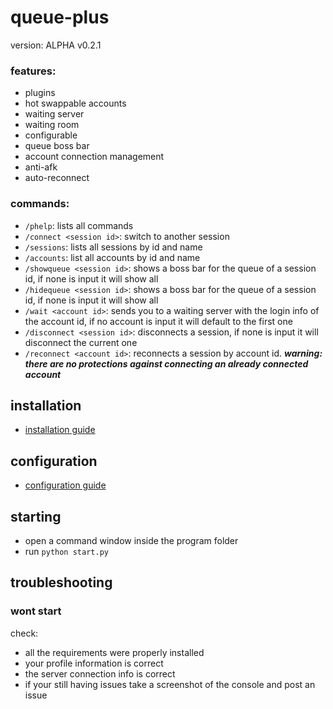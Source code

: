 # queue-plus
version: ALPHA v0.2.1
### features:
- plugins
- hot swappable accounts
- waiting server
- waiting room
- configurable
- queue boss bar
- account connection management
- anti-afk
- auto-reconnect

### commands:
- ```/phelp```: lists all commands
- ```/connect <session id>```: switch to another session 
- ```/sessions```: lists all sessions by id and name
- ```/accounts```: list all accounts by id and name
- ```/showqueue <session id>```: shows a boss bar for the queue of a session id, if none is input it will show all
- ```/hidequeue <session id>```: shows a boss bar for the queue of a session id, if none is input it will show all
- ```/wait <account id>```: sends you to a waiting server with the login info of the account id, if no account is input it will default to the first one
- ```/disconnect <session id>```: disconnects a session, if none is input it will disconnect the current one
- ```/reconnect <account id>```: reconnects a session by account id. ***warning: there are no protections against connecting an already connected account***

## installation
- [installation guide](https://github.com/the-emperium/queue-plus/blob/master/install.md)
## configuration
- [configuration guide](https://github.com/the-emperium/queue-plus/blob/master/config.md)
## starting
 - open a command window inside the program folder
 - run ```python start.py```
## troubleshooting
### wont start
check:
- all the requirements were properly installed
- your profile information is correct
- the server connection info is correct
- if your still having issues take a screenshot of the console and post an issue
